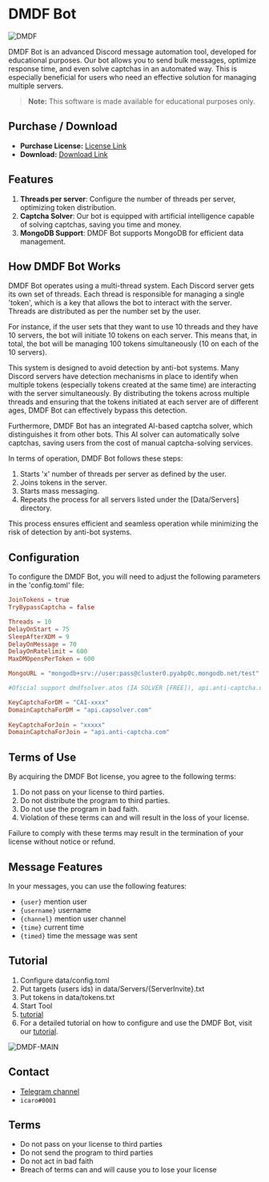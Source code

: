 # DMDF Bot
![DMDF](https://user-images.githubusercontent.com/127346906/224520680-ae2c6ff6-c244-4f48-bc14-98df87d075ca.jpg)

DMDF Bot is an advanced Discord message automation tool, developed for educational purposes. Our bot allows you to send bulk messages, optimize response time, and even solve captchas in an automated way. This is especially beneficial for users who need an effective solution for managing multiple servers.

> **Note:** This software is made available for educational purposes only.

## Purchase / Download
- **Purchase License:** [License Link](https://discordsociety.sellix.io/product/640d2ced7cd1e)
- **Download:** [Download Link](https://t.me/ATOS_DMDF)

## Features

1. **Threads per server**: Configure the number of threads per server, optimizing token distribution.
2. **Captcha Solver**: Our bot is equipped with artificial intelligence capable of solving captchas, saving you time and money.
4. **MongoDB Support**: DMDF Bot supports MongoDB for efficient data management.

## How DMDF Bot Works

DMDF Bot operates using a multi-thread system. Each Discord server gets its own set of threads. Each thread is responsible for managing a single 'token', which is a key that allows the bot to interact with the server. Threads are distributed as per the number set by the user.

For instance, if the user sets that they want to use 10 threads and they have 10 servers, the bot will initiate 10 tokens on each server. This means that, in total, the bot will be managing 100 tokens simultaneously (10 on each of the 10 servers).

This system is designed to avoid detection by anti-bot systems. Many Discord servers have detection mechanisms in place to identify when multiple tokens (especially tokens created at the same time) are interacting with the server simultaneously. By distributing the tokens across multiple threads and ensuring that the tokens initiated at each server are of different ages, DMDF Bot can effectively bypass this detection.

Furthermore, DMDF Bot has an integrated AI-based captcha solver, which distinguishes it from other bots. This AI solver can automatically solve captchas, saving users from the cost of manual captcha-solving services.

In terms of operation, DMDF Bot follows these steps:

1. Starts 'x' number of threads per server as defined by the user.
2. Joins tokens in the server.
3. Starts mass messaging.
4. Repeats the process for all servers listed under the [Data/Servers] directory.

This process ensures efficient and seamless operation while minimizing the risk of detection by anti-bot systems.


## Configuration

To configure the DMDF Bot, you will need to adjust the following parameters in the 'config.toml' file:

```toml
JoinTokens = true
TryBypassCaptcha = false  

Threads = 10    
DelayOnStart = 75  
SleepAfterXDM = 9  
DelayOnMessage = 70  
DelayOnRatelimit = 600  
MaxDMOpensPerToken = 600  

MongoURL = "mongodb+srv://user:pass@cluster0.pyabp0c.mongodb.net/test"  

#Oficial support dmdfsolver.atos (IA SOLVER [FREE]), api.anti-captcha.com, api.capsolver.com, api.capmonster.cloud  

KeyCaptchaForDM = "CAI-xxxx"  
DomainCaptchaForDM = "api.capsolver.com"  
  
KeyCaptchaForJoin = "xxxxx"  
DomainCaptchaForJoin = "api.anti-captcha.com"
```

## Terms of Use

By acquiring the DMDF Bot license, you agree to the following terms:

1. Do not pass on your license to third parties.
2. Do not distribute the program to third parties.
3. Do not use the program in bad faith.
4. Violation of these terms can and will result in the loss of your license.

Failure to comply with these terms may result in the termination of your license without notice or refund.

## Message Features

In your messages, you can use the following features:

- `{user}` mention user 
- `{username}` username
- `{channel}` mention user channel
- `{time}` current time 
- `{timed}` time the message was sent

## Tutorial

1. Configure data/config.toml
2. Put targets (users ids) in data/Servers/{ServerInvite}.txt
3. Put tokens in data/tokens.txt
4. Start Tool
5. [tutorial](https://t.me/ATOS_DMDF/5)
6. For a detailed tutorial on how to configure and use the DMDF Bot, visit our [tutorial](https://t.me/ATOS_DMDF/5).

![DMDF-MAIN](https://media.discordapp.net/attachments/1083986985196191758/1104237114700341328/photo_2023-05-05_15-51-03.jpg?width=1193&height=555)

## Contact
- [Telegram channel](https://t.me/ATOS_DMDF)
- `icaro#0001`

## Terms

-  Do not pass on your license to third parties
-  Do not send the program to third parties
-  Do not act in bad faith
-  Breach of terms can and will cause you to lose your license
